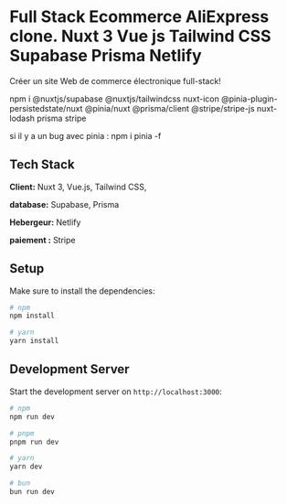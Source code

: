 # Full Stack Ecommerce AliExpress clone. Nuxt 3 Vue js Tailwind CSS Supabase Prisma Netlify

Créer un site Web de commerce électronique full-stack! 

npm i @nuxtjs/supabase @nuxtjs/tailwindcss nuxt-icon @pinia-plugin-persistedstate/nuxt @pinia/nuxt @prisma/client @stripe/stripe-js nuxt-lodash prisma stripe 

si il y a un bug avec pinia : npm i pinia -f

## Tech Stack

**Client:** Nuxt 3, Vue.js, Tailwind CSS, 

**database:** Supabase, Prisma 

**Hebergeur:** Netlify

**paiement :** Stripe


## Setup

Make sure to install the dependencies:

```bash
# npm
npm install

# yarn
yarn install

```

## Development Server

Start the development server on `http://localhost:3000`:

```bash
# npm
npm run dev

# pnpm
pnpm run dev

# yarn
yarn dev

# bun
bun run dev
```
